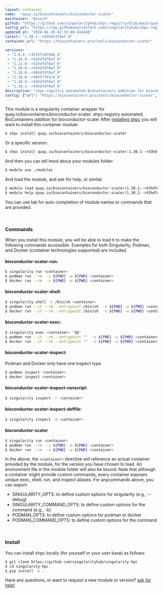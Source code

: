 ```yaml
---
layout: container
name:  "quay.io/biocontainers/bioconductor-scater"
maintainer: "@vsoch"
github: "https://github.com/singularityhub/shpc-registry/blob/main/quay.io/biocontainers/bioconductor-scater/container.yaml"
config_url: "https://raw.githubusercontent.com/singularityhub/shpc-registry/main/quay.io/biocontainers/bioconductor-scater/container.yaml"
updated_at: "2024-04-28 02:33:40.414248"
latest: "1.30.1--r43hdfd78af_0"
container_url: "https://biocontainers.pro/tools/bioconductor-scater"

versions:
 - "1.8.4--r351hfc679d8_0"
 - "1.26.0--r42hdfd78af_0"
 - "1.22.0--r41hdfd78af_0"
 - "1.20.0--r41hdfd78af_0"
 - "1.18.6--r40hdfd78af_0"
 - "1.16.0--r40h5f743cb_0"
 - "1.28.0--r43hdfd78af_0"
 - "1.30.1--r43hdfd78af_0"
description: "shpc-registry automated BioContainers addition for bioconductor-scater"
config: {"url": "https://biocontainers.pro/tools/bioconductor-scater", "maintainer": "@vsoch", "description": "shpc-registry automated BioContainers addition for bioconductor-scater", "latest": {"1.30.1--r43hdfd78af_0": "sha256:5b92c8632959b9529caffaf190f9cf9719327321c7dfa76909bd428913b7618e"}, "tags": {"1.8.4--r351hfc679d8_0": "sha256:d8c02a5a0b6fef5664549dff8a26b082ee540dfde8dd83b8a8522bc0f49e44a8", "1.26.0--r42hdfd78af_0": "sha256:91f8a14ab7af989df42f98e4aea24ebf47730ec2673308ae61eb02c41bcfa657", "1.22.0--r41hdfd78af_0": "sha256:fd913e404005e256c542137f65e8968af4c2434ed18a960cc4320be69eef47d8", "1.20.0--r41hdfd78af_0": "sha256:76158d870acc7991ff05b0bbfc98e545c5a30310ea47e050cbb12879089724a7", "1.18.6--r40hdfd78af_0": "sha256:04c50f04942fa0503241458be649f6f0babd346991c1dac777e569576bbbc61b", "1.16.0--r40h5f743cb_0": "sha256:de9116ddfadf0823a1ac3e0003310041cdf235ffdce05ed84a4286c64634ba99", "1.28.0--r43hdfd78af_0": "sha256:3912883643a6689bd78281abf19d9de00ae5e9d5726700c135d6c9facdf58376", "1.30.1--r43hdfd78af_0": "sha256:5b92c8632959b9529caffaf190f9cf9719327321c7dfa76909bd428913b7618e"}, "docker": "quay.io/biocontainers/bioconductor-scater"}
---
```


This module is a singularity container wrapper for quay.io/biocontainers/bioconductor-scater.
shpc-registry automated BioContainers addition for bioconductor-scater
After [installing shpc](#install) you will want to install this container module:


```bash
$ shpc install quay.io/biocontainers/bioconductor-scater
```

Or a specific version:

```bash
$ shpc install quay.io/biocontainers/bioconductor-scater:1.30.1--r43hdfd78af_0
```

And then you can tell lmod about your modules folder:

```bash
$ module use ./modules
```

And load the module, and ask for help, or similar.

```bash
$ module load quay.io/biocontainers/bioconductor-scater/1.30.1--r43hdfd78af_0
$ module help quay.io/biocontainers/bioconductor-scater/1.30.1--r43hdfd78af_0
```

You can use tab for auto-completion of module names or commands that are provided.

<br>

### Commands

When you install this module, you will be able to load it to make the following commands accessible.
Examples for both Singularity, Podman, and Docker (container technologies supported) are included.

#### bioconductor-scater-run:

```bash
$ singularity run <container>
$ podman run --rm  -v ${PWD} -w ${PWD} <container>
$ docker run --rm  -v ${PWD} -w ${PWD} <container>
```

#### bioconductor-scater-shell:

```bash
$ singularity shell -s /bin/sh <container>
$ podman run --it --rm --entrypoint /bin/sh  -v ${PWD} -w ${PWD} <container>
$ docker run --it --rm --entrypoint /bin/sh  -v ${PWD} -w ${PWD} <container>
```

#### bioconductor-scater-exec:

```bash
$ singularity exec <container> "$@"
$ podman run --it --rm --entrypoint ""  -v ${PWD} -w ${PWD} <container> "$@"
$ docker run --it --rm --entrypoint ""  -v ${PWD} -w ${PWD} <container> "$@"
```

#### bioconductor-scater-inspect:

Podman and Docker only have one inspect type.

```bash
$ podman inspect <container>
$ docker inspect <container>
```

#### bioconductor-scater-inspect-runscript:

```bash
$ singularity inspect -r <container>
```

#### bioconductor-scater-inspect-deffile:

```bash
$ singularity inspect -d <container>
```



#### bioconductor-scater

```bash
$ singularity run <container>
$ podman run --rm  -v ${PWD} -w ${PWD} <container>
$ docker run --rm  -v ${PWD} -w ${PWD} <container>
```


In the above, the `<container>` directive will reference an actual container provided
by the module, for the version you have chosen to load. An environment file in the
module folder will also be bound. Note that although a container
might provide custom commands, every container exposes unique exec, shell, run, and
inspect aliases. For anycommands above, you can export:

 - SINGULARITY_OPTS: to define custom options for singularity (e.g., --debug)
 - SINGULARITY_COMMAND_OPTS: to define custom options for the command (e.g., -b)
 - PODMAN_OPTS: to define custom options for podman or docker
 - PODMAN_COMMAND_OPTS: to define custom options for the command

<br>

### Install

You can install shpc locally (for yourself or your user base) as follows:

```bash
$ git clone https://github.com/singularityhub/singularity-hpc
$ cd singularity-hpc
$ pip install -e .
```

Have any questions, or want to request a new module or version? [ask for help!](https://github.com/singularityhub/singularity-hpc/issues)